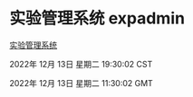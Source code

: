 # 实验管理系统 expadmin
[实验管理系统](http://59.174.9.30:56808/expadmin-782313d2-e1b1-4ea7-932e-3a55e6a1a4d0/)

2022年 12月 13日 星期二 19:30:02 CST

2022年 12月 13日 星期二 11:30:02 GMT
